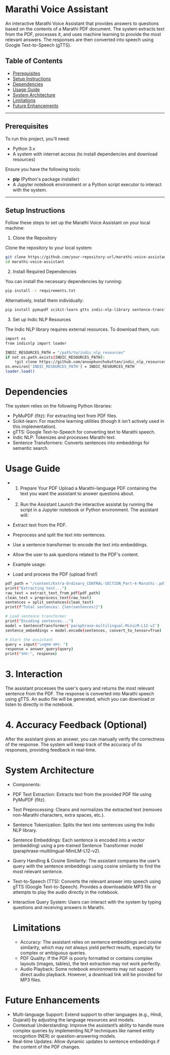 # Marathi Voice Assistant

An interactive Marathi Voice Assistant that provides answers to questions based on the contents of a Marathi PDF document. The system extracts text from the PDF, processes it, and uses machine learning to provide the most relevant answers. The responses are then converted into speech using Google Text-to-Speech (gTTS).

## Table of Contents

- [Prerequisites](#prerequisites)
- [Setup Instructions](#setup-instructions)
- [Dependencies](#dependencies)
- [Usage Guide](#usage-guide)
- [System Architecture](#system-architecture)
- [Limitations](#limitations)
- [Future Enhancements](#future-enhancements)

---

## Prerequisites

To run this project, you'll need:

- Python 3.x
- A system with internet access (to install dependencies and download resources)

Ensure you have the following tools:
- **pip** (Python's package installer)
- A Jupyter notebook environment or a Python script executor to interact with the system.

---

## Setup Instructions

Follow these steps to set up the Marathi Voice Assistant on your local machine:

1. Clone the Repository

Clone the repository to your local system:

```bash
git clone https://github.com/your-repository-url/marathi-voice-assistant.git
cd marathi-voice-assistant
```
2. Install Required Dependencies

You can install the necessary dependencies by running:
```bash
pip install -r requirements.txt
```
Alternatively, install them individually:
```bash
pip install pymupdf scikit-learn gtts indic-nlp-library sentence-transformers
```
3. Set up Indic NLP Resources

The Indic NLP library requires external resources. To download them, run:
```bash
import os
from indicnlp import loader

INDIC_RESOURCES_PATH = "/path/to/indic_nlp_resources"
if not os.path.exists(INDIC_RESOURCES_PATH):
    !git clone https://github.com/anoopkunchukuttan/indic_nlp_resources.git {INDIC_RESOURCES_PATH}
os.environ['INDIC_RESOURCES_PATH'] = INDIC_RESOURCES_PATH
loader.load()
```
# Dependencies
The system relies on the following Python libraries:
- PyMuPDF (fitz): For extracting text from PDF files.
- Scikit-learn: For machine learning utilities (though it isn’t actively used in this implementation).
- gTTS: Google Text-to-Speech for converting text to Marathi speech.
- Indic NLP: Tokenizes and processes Marathi text.
- Sentence Transformers: Converts sentences into embeddings for semantic search.

# Usage Guide
- 1. Prepare Your PDF
Upload a Marathi-language PDF containing the text you want the assistant to answer questions about.
- 2. Run the Assistant
Launch the interactive assistat by running the script in a Jupyter notebook or Python environment. The assistant will:
- Extract text from the PDF.
- Preprocess and split the text into sentences.
- Use a sentence transformer to encode the text into embeddings.
- Allow the user to ask questions related to the PDF's content.

- Example usage:
- Load and process the PDF (upload first!)
```bash
pdf_path = "/content/Extra-Ordinary_CENTRAL-SECTION_Part-4-Marathi-.pdf"  # Change if needed
print("Extracting text...")
raw_text = extract_text_from_pdf(pdf_path)
clean_text = preprocess_text(raw_text)
sentences = split_sentences(clean_text)
print(f"Total sentences: {len(sentences)}")

# Load sentence transformer
print("Encoding sentences...")
model = SentenceTransformer('paraphrase-multilingual-MiniLM-L12-v2')
sentence_embeddings = model.encode(sentences, convert_to_tensor=True)

# Start the assistant
query = input("\nतुमचा प्रश्न: ")
response = answer_query(query)
print("उत्तर:", response)
```
# 3. Interaction
  The assistant processes the user's query and returns the most relevant sentence from the PDF.
  The response is converted into Marathi speech using gTTS.
  An audio file will be generated, which you can download or listen to directly in the notebook.

# 4. Accuracy Feedback (Optional)
  After the assistant gives an answer, you can manually verify the correctness of the response.
  The system will keep track of the accuracy of its responses, providing feedback in real-time.

# System Architecture
- Components:
- PDF Text Extraction:
  Extracts text from the provided PDF file using PyMuPDF (fitz).
- Text Preprocessing:
  Cleans and normalizes the extracted text (removes non-Marathi characters, extra spaces, etc.).
- Sentence Tokenization:
  Splits the text into sentences using the Indic NLP library.
- Sentence Embeddings:
  Each sentence is encoded into a vector (embedding) using a pre-trained Sentence Transformer model (paraphrase-multilingual-MiniLM-L12-v2).
- Query Handling & Cosine Similarity:
  The assistant compares the user’s query with the sentence embeddings using cosine similarity to find the most relevant sentence.
- Text-to-Speech (TTS):
  Converts the relevant answer into speech using gTTS (Google Text-to-Speech).
  Provides a downloadable MP3 file or attempts to play the audio directly in the notebook.
- Interactive Query System:
  Users can interact with the system by typing questions and receiving answers in Marathi.
        
  # Limitations
  - Accuracy: The assistant relies on sentence embeddings and cosine similarity, which may not always yield perfect results, especially for complex or ambiguous queries.
  - PDF Quality: If the PDF is poorly formatted or contains complex layouts (images, tables), the text extraction may not work perfectly.
  - Audio Playback: Some notebook environments may not support direct audio playback. However, a download link will be provided for MP3 files.

# Future Enhancements
- Multi-language Support: Extend support to other languages (e.g., Hindi, Gujarati) by adjusting the language resources and models.
- Contextual Understanding: Improve the assistant’s ability to handle more complex queries by implementing NLP techniques like named entity recognition (NER) or question-answering models.
- Real-time Updates: Allow dynamic updates to sentence embeddings if the content of the PDF changes.
